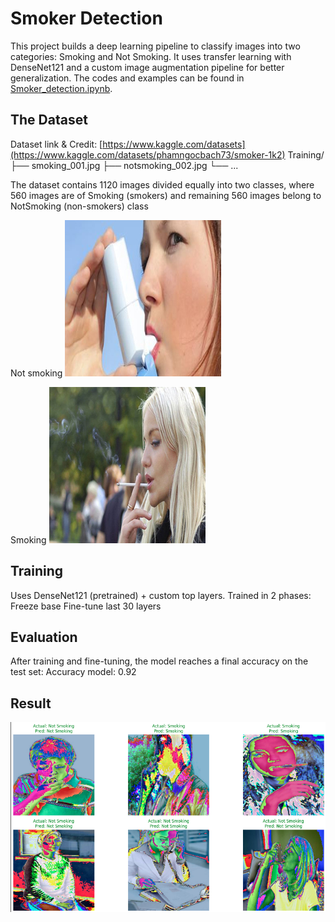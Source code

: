 # Smoker Detection
This project builds a deep learning pipeline to classify images into two categories: Smoking and Not Smoking. It uses transfer learning with DenseNet121 and a custom image augmentation pipeline for better generalization.
The codes and examples can be found in [Smoker_detection.ipynb](https://github.com/bachPN73/Smoker-Detection/blob/main/Smoker_detection.ipynb).
## The Dataset
Dataset link & Credit: [https://www.kaggle.com/datasets](https://www.kaggle.com/datasets/phamngocbach73/smoker-1k2)
Training/
├── smoking_001.jpg
├── notsmoking_002.jpg
└── ...

The dataset contains 1120 images divided equally into two classes, where 560 images are of Smoking (smokers) and remaining 560 images belong to NotSmoking (non-smokers) class

Not smoking
![Result](Sample%20Data/notsmoking_0320.jpg)

Smoking
![Result](Sample%20Data/smoking_0464.jpg)

## Training
Uses DenseNet121 (pretrained) + custom top layers.
Trained in 2 phases:
Freeze base
Fine-tune last 30 layers
## Evaluation
After training and fine-tuning, the model reaches a final accuracy on the test set:
Accuracy model: 0.92
## Result
![Result](Sample%20Data/Screenshot%202025-08-04%20102632.png)

